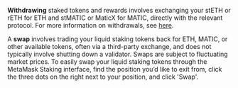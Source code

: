 **Withdrawing** staked tokens and rewards involves exchanging your stETH or rETH for ETH and stMATIC or MaticX for MATIC, directly with the relevant protocol. For more information on withdrawals, see [here](https://support.metamask.io/hc/en-us/articles/11834605248923).


A **swap** involves trading your liquid staking tokens back for ETH, MATIC, or other available tokens, often via a third-party exchange, and does not typically involve shutting down a validator. Swaps are subject to fluctuating market prices. To easily swap your liquid staking tokens through the MetaMask Staking interface, find the position you’d like to exit from, click the three dots on the right next to your position, and click 'Swap'. 

